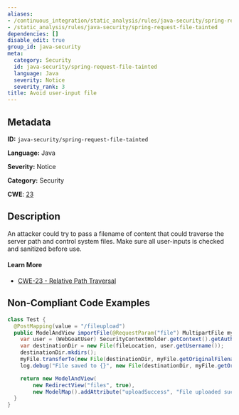 ```yaml
---
aliases:
- /continuous_integration/static_analysis/rules/java-security/spring-request-file-tainted
- /static_analysis/rules/java-security/spring-request-file-tainted
dependencies: []
disable_edit: true
group_id: java-security
meta:
  category: Security
  id: java-security/spring-request-file-tainted
  language: Java
  severity: Notice
  severity_rank: 3
title: Avoid user-input file
---
```

<!--  SOURCED FROM https://github.com/DataDog/datadog-static-analyzer-rule-docs -->


## Metadata
**ID:** `java-security/spring-request-file-tainted`

**Language:** Java

**Severity:** Notice

**Category:** Security

**CWE**: [23](https://cwe.mitre.org/data/definitions/23.html)

## Description
An attacker could try to pass a filename of content that could traverse the server path and control system files. Make sure all user-inputs is checked and sanitized before use.

#### Learn More

 - [CWE-23 - Relative Path Traversal](https://cwe.mitre.org/data/definitions/23.html)

## Non-Compliant Code Examples
```java
class Test {
  @PostMapping(value = "/fileupload")
  public ModelAndView importFile(@RequestParam("file") MultipartFile myFile) throws IOException {
    var user = (WebGoatUser) SecurityContextHolder.getContext().getAuthentication().getPrincipal();
    var destinationDir = new File(fileLocation, user.getUsername());
    destinationDir.mkdirs();
    myFile.transferTo(new File(destinationDir, myFile.getOriginalFilename()));
    log.debug("File saved to {}", new File(destinationDir, myFile.getOriginalFilename()));

    return new ModelAndView(
        new RedirectView("files", true),
        new ModelMap().addAttribute("uploadSuccess", "File uploaded successful"));
  }
}
```
